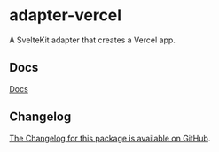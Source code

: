 # adapter-vercel

A SvelteKit adapter that creates a Vercel app.

## Docs

[Docs](https://kit.svelte.dev/docs/adapter-vercel)

## Changelog

[The Changelog for this package is available on GitHub](https://github.com/sveltejs/kit/blob/main/packages/adapter-vercel/CHANGELOG.md).
